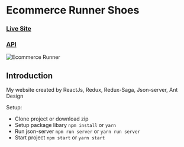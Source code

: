 # Ecommerce Runner Shoes

### [Live Site](http://runner-web.surge.sh/)

### [API](https://api-vuong-demo.herokuapp.com/)

![Ecommerce Runner](https://i.imgur.com/XhchotE.png)

## Introduction

My website created by ReactJs, Redux, Redux-Saga, Json-server, Ant Design

Setup:

- Clone project or download zip
- Setup package libary `npm install` or `yarn`
- Run json-server `npm run server` or `yarn run server`
- Start project `npm start` or `yarn start`
